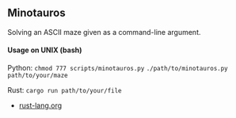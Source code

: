 
## Minotauros
Solving an ASCII maze given as a command-line argument.

#### Usage on UNIX (bash)

Python: 
`chmod 777 scripts/minotauros.py`
`./path/to/minotauros.py path/to/your/maze`

Rust: `cargo run path/to/your/file`
- [rust-lang.org](https://www.rust-lang.org/tools/install)